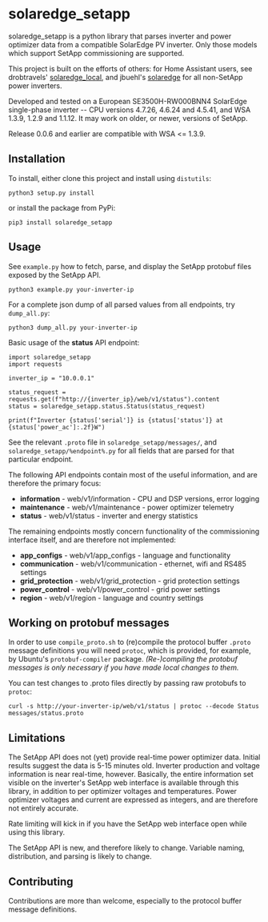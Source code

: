 # solaredge_setapp

solaredge_setapp is a python library that parses inverter and power optimizer data from a compatible SolarEdge PV inverter. Only those models which support SetApp commissioning are supported.

This project is built on the efforts of others: for Home Assistant users, see drobtravels' <a href="https://github.com/drobtravels/solaredge-local">solaredge_local</a>, and jbuehl's <a href="https://github.com/jbuehl/solaredge">solaredge</a> for all non-SetApp power inverters.

Developed and tested on a European SE3500H-RW000BNN4 SolarEdge single-phase inverter -- CPU versions 4.7.26, 4.6.24 and 4.5.41, and WSA 1.3.9, 1.2.9 and 1.1.12. It may work on older, or newer, versions of SetApp.

Release 0.0.6 and earlier are compatible with WSA <= 1.3.9.

## Installation

To install, either clone this project and install using `distutils`:

```python3 setup.py install```

or install the package from PyPi:

```pip3 install solaredge_setapp```

## Usage

See `example.py` how to fetch, parse, and display the SetApp protobuf files exposed by the SetApp API.

```python3 example.py your-inverter-ip```

For a complete json dump of all parsed values from all endpoints, try `dump_all.py`:

```python3 dump_all.py your-inverter-ip```

Basic usage of the **status** API endpoint:

```
import solaredge_setapp
import requests

inverter_ip = "10.0.0.1"

status_request = requests.get(f"http://{inverter_ip}/web/v1/status").content
status = solaredge_setapp.status.Status(status_request)

print(f"Inverter {status['serial']} is {status['status']} at {status['power_ac']:.2f}W")
```

See the relevant `.proto` file in `solaredge_setapp/messages/`, and `solaredge_setapp/%endpoint%.py` for all fields that are parsed for that particular endpoint.

The following API endpoints contain most of the useful information, and are therefore the primary focus:

* **information** - web/v1/information - CPU and DSP versions, error logging
* **maintenance** - web/v1/maintenance - power optimizer telemetry
* **status** - web/v1/status - inverter and energy statistics

The remaining endpoints mostly concern functionality of the commissioning interface itself, and are therefore not implemented:

* **app_configs** - web/v1/app_configs - language and functionality
* **communication** - web/v1/communication - ethernet, wifi and RS485 settings
* **grid_protection** - web/v1/grid_protection - grid protection settings
* **power_control** - web/v1/power_control - grid power settings
* **region** - web/v1/region - language and country settings


## Working on protobuf messages

In order to use `compile_proto.sh` to (re)compile the protocol buffer `.proto` message definitions you will need `protoc`, which is provided, for example, by Ubuntu's `protobuf-compiler` package. *(Re-)compiling the protobuf messages is only necessary if you have made local changes to them.*

You can test changes to .proto files directly by passing raw protobufs to `protoc`:

```curl -s http://your-inverter-ip/web/v1/status | protoc --decode Status messages/status.proto```

## Limitations

The SetApp API does not (yet) provide real-time power optimizer data. Initial results suggest the data is 5-15 minutes old. Inverter production and voltage information is near real-time, however. Basically, the entire information set visible on the inverter's SetApp web interface is available through this library, in addition to per optimizer voltages and temperatures. Power optimizer voltages and current are expressed as integers, and are therefore not entirely accurate.

Rate limiting will kick in if you have the SetApp web interface open while using this library.

The SetApp API is new, and therefore likely to change. Variable naming, distribution, and parsing is likely to change.

## Contributing

Contributions are more than welcome, especially to the protocol buffer message definitions.
